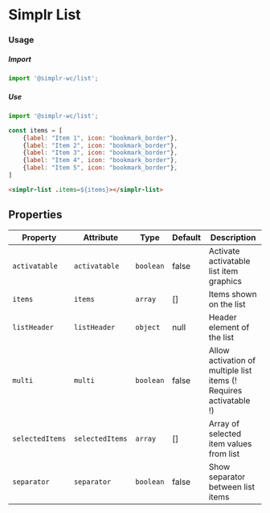 # Simplr List

### Usage

##### Import
```js
import '@simplr-wc/list';
```

##### Use


```js
import '@simplr-wc/list';

const items = [
    {label: "Item 1", icon: "bookmark_border"},
    {label: "Item 2", icon: "bookmark_border"},
    {label: "Item 3", icon: "bookmark_border"},
    {label: "Item 4", icon: "bookmark_border"},
    {label: "Item 5", icon: "bookmark_border"},
]
```

```html
<simplr-list .items=${items}></simplr-list>
```



## Properties

| Property        | Attribute       | Type      | Default | Description                                      |
|-----------------|-----------------|-----------|---------|--------------------------------------------------|
| `activatable`   | `activatable`   | `boolean` | false   | Activate activatable list item graphics          |
| `items`         | `items`         | `array`   | []      | Items shown on the list                          |
| `listHeader`    | `listHeader`    | `object`  | null    | Header element of the list                       |
| `multi`         | `multi`         | `boolean` | false   | Allow activation of multiple list items (! Requires activatable !) |
| `selectedItems` | `selectedItems` | `array`   | []      | Array of selected item values from list          |
| `separator`     | `separator`     | `boolean` | false   | Show separator between list items                |
